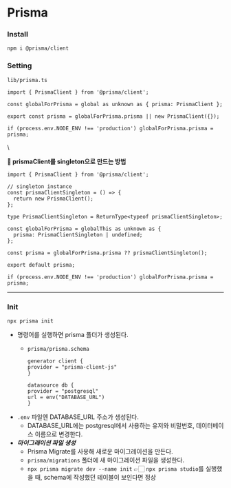 # Prisma

### Install

```
npm i @prisma/client
```

### Setting

`lib/prisma.ts`

```tsx
import { PrismaClient } from '@prisma/client';

const globalForPrisma = global as unknown as { prisma: PrismaClient };

export const prisma = globalForPrisma.prisma || new PrismaClient({});

if (process.env.NODE_ENV !== 'production') globalForPrisma.prisma = prisma;
```

\


**🚧 prismaClient를 singleton으로 만드는 방법**

```tsx
import { PrismaClient } from '@prisma/client';

// singleton instance
const prismaClientSingleton = () => {
  return new PrismaClient();
};

type PrismaClientSingleton = ReturnType<typeof prismaClientSingleton>;

const globalForPrisma = globalThis as unknown as {
  prisma: PrismaClientSingleton | undefined;
};

const prisma = globalForPrisma.prisma ?? prismaClientSingleton();

export default prisma;

if (process.env.NODE_ENV !== 'production') globalForPrisma.prisma = prisma;
```

***

### Init

`npx prisma init`

* 명령어를 실행하면 prisma 폴더가 생성된다.
  *   `prisma/prisma.schema`

      ```
      generator client {
      provider = "prisma-client-js"
      }

      datasource db {
      provider = "postgresql"
      url = env("DATABASE_URL")
      }
      ```
* `.env` 파일엔 DATABASE\_URL 주소가 생성된다.
  * DATABASE\_URL에는 postgresql에서 사용하는 유저와 비밀번호, 데이터베이스 이름으로 변경한다.
* _**마이그레이션 파일 생성**_
  * Prisma Migrate를 사용해 새로운 마이그레이션을 만든다.
  * `prisma/migrations` 폴더에 새 마이그레이션 파일을 생성한다.
  * `npx prisma migrate dev --name init` 👉🏻 `npx prisma studio`를 실행했을 때, schema에 작성했던 테이블이 보인다면 정상
